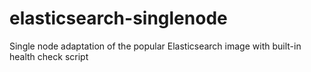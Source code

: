 # elasticsearch-singlenode
Single node adaptation of the popular Elasticsearch image with built-in health check script

